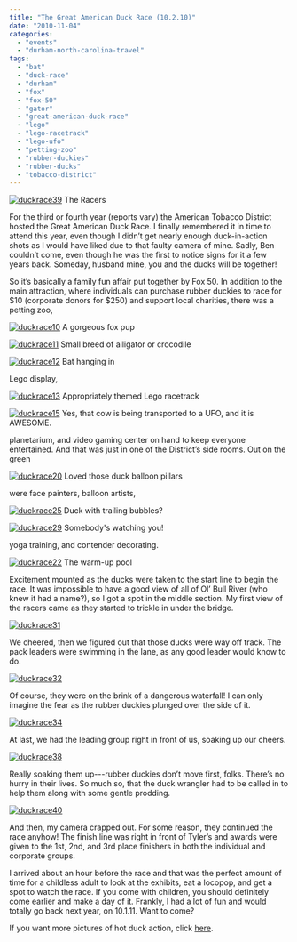 ```yaml
---
title: "The Great American Duck Race (10.2.10)"
date: "2010-11-04"
categories:
  - "events"
  - "durham-north-carolina-travel"
tags:
  - "bat"
  - "duck-race"
  - "durham"
  - "fox"
  - "fox-50"
  - "gator"
  - "great-american-duck-race"
  - "lego"
  - "lego-racetrack"
  - "lego-ufo"
  - "petting-zoo"
  - "rubber-duckies"
  - "rubber-ducks"
  - "tobacco-district"
---
```





<div class="caption">

[![](http://s3.amazonaws.com/thegourmez-wpmedia/2010/11/duckrace39.jpg "duckrace39")](http://s3.amazonaws.com/thegourmez-wpmedia/2010/11/duckrace39.jpg) The Racers</div>


For the third or fourth year (reports vary) the American Tobacco District hosted the Great American Duck Race. I finally remembered it in time to attend this year, even though I didn’t get nearly enough duck-in-action shots as I would have liked due to that faulty camera of mine. Sadly, Ben couldn’t come, even though he was the first to notice signs for it a few years back. Someday, husband mine, you and the ducks will be together!

So it’s basically a family fun affair put together by Fox 50. In addition to the main attraction, where individuals can purchase rubber duckies to race for $10 (corporate donors for $250) and support local charities, there was a petting zoo,




<div class="caption">

[![](http://s3.amazonaws.com/thegourmez-wpmedia/2010/11/duckrace10.jpg "duckrace10")](http://s3.amazonaws.com/thegourmez-wpmedia/2010/11/duckrace10.jpg) A gorgeous fox pup</div>





<div class="caption">

[![](http://s3.amazonaws.com/thegourmez-wpmedia/2010/11/duckrace11.jpg "duckrace11")](http://s3.amazonaws.com/thegourmez-wpmedia/2010/11/duckrace11.jpg) Small breed of alligator or crocodile</div>





<div class="caption">

[![](http://s3.amazonaws.com/thegourmez-wpmedia/2010/11/duckrace12.jpg "duckrace12")](http://s3.amazonaws.com/thegourmez-wpmedia/2010/11/duckrace12.jpg) Bat hanging in</div>


Lego display,




<div class="caption">

[![](http://s3.amazonaws.com/thegourmez-wpmedia/2010/11/duckrace13.jpg "duckrace13")](http://s3.amazonaws.com/thegourmez-wpmedia/2010/11/duckrace13.jpg) Appropriately themed Lego racetrack</div>





<div class="caption">

[![](http://s3.amazonaws.com/thegourmez-wpmedia/2010/11/duckrace15.jpg "duckrace15")](http://s3.amazonaws.com/thegourmez-wpmedia/2010/11/duckrace15.jpg) Yes, that cow is being transported to a UFO, and it is AWESOME.</div>


planetarium, and video gaming center on hand to keep everyone entertained. And that was just in one of the District’s side rooms. Out on the green




<div class="caption">

[![](http://s3.amazonaws.com/thegourmez-wpmedia/2010/11/duckrace20.jpg "duckrace20")](http://s3.amazonaws.com/thegourmez-wpmedia/2010/11/duckrace20.jpg) Loved those duck balloon pillars</div>


were face painters, balloon artists,




<div class="caption">

[![](http://s3.amazonaws.com/thegourmez-wpmedia/2010/11/duckrace25.jpg "duckrace25")](http://s3.amazonaws.com/thegourmez-wpmedia/2010/11/duckrace25.jpg) Duck with trailing bubbles?</div>





<div class="caption">

[![](http://s3.amazonaws.com/thegourmez-wpmedia/2010/11/duckrace29.jpg "duckrace29")](http://s3.amazonaws.com/thegourmez-wpmedia/2010/11/duckrace29.jpg) Somebody's watching you!</div>


yoga training, and contender decorating.




<div class="caption">

[![](http://s3.amazonaws.com/thegourmez-wpmedia/2010/11/duckrace22.jpg "duckrace22")](http://s3.amazonaws.com/thegourmez-wpmedia/2010/11/duckrace22.jpg) The warm-up pool</div>


Excitement mounted as the ducks were taken to the start line to begin the race. It was impossible to have a good view of all of Ol’ Bull River (who knew it had a name?), so I got a spot in the middle section. My first view of the racers came as they started to trickle in under the bridge.

[![](http://s3.amazonaws.com/thegourmez-wpmedia/2010/11/duckrace31.jpg "duckrace31")](http://s3.amazonaws.com/thegourmez-wpmedia/2010/11/duckrace31.jpg)

We cheered, then we figured out that those ducks were way off track. The pack leaders were swimming in the lane, as any good leader would know to do.

[![](http://s3.amazonaws.com/thegourmez-wpmedia/2010/11/duckrace32.jpg "duckrace32")](http://s3.amazonaws.com/thegourmez-wpmedia/2010/11/duckrace32.jpg)

Of course, they were on the brink of a dangerous waterfall! I can only imagine the fear as the rubber duckies plunged over the side of it.

[![](http://s3.amazonaws.com/thegourmez-wpmedia/2010/11/duckrace34.jpg "duckrace34")](http://s3.amazonaws.com/thegourmez-wpmedia/2010/11/duckrace34.jpg)

At last, we had the leading group right in front of us, soaking up our cheers.

[![](http://s3.amazonaws.com/thegourmez-wpmedia/2010/11/duckrace38.jpg "duckrace38")](http://s3.amazonaws.com/thegourmez-wpmedia/2010/11/duckrace38.jpg)

Really soaking them up---rubber duckies don’t move first, folks. There’s no hurry in their lives. So much so, that the duck wrangler had to be called in to help them along with some gentle prodding.

[![](http://s3.amazonaws.com/thegourmez-wpmedia/2010/11/duckrace40.jpg "duckrace40")](http://s3.amazonaws.com/thegourmez-wpmedia/2010/11/duckrace40.jpg)

And then, my camera crapped out. For some reason, they continued the race anyhow! The finish line was right in front of Tyler’s and awards were given to the 1st, 2nd, and 3rd place finishers in both the individual and corporate groups.

I arrived about an hour before the race and that was the perfect amount of time for a childless adult to look at the exhibits, eat a locopop, and get a spot to watch the race. If you come with children, you should definitely come earlier and make a day of it. Frankly, I had a lot of fun and would totally go back next year, on 10.1.11. Want to come?

If you want more pictures of hot duck action, click [here](http://www.blastanova.com/photoalbum/index.html?path=Events/Duck%20Race%202010).
